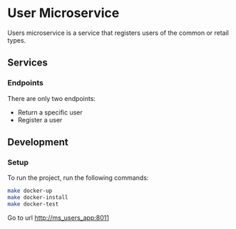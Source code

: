 # User Microservice

Users microservice is a service that registers users of the common or retail types.

## Services

### Endpoints

There are only two endpoints:

- Return a specific user
- Register a user

## Development

### Setup

To run the project, run the following commands:

```bash
make docker-up
make docker-install
make docker-test
```

Go to url [http://ms_users_app:8011](http://ms_users_app:8011)
